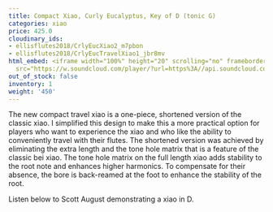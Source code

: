 ```yaml
---
title: Compact Xiao, Curly Eucalyptus, Key of D (tonic G)
categories: xiao
price: 425.0
cloudinary_ids:
- ellisflutes2018/CrlyEucXiao2_m7pbon
- ellisflutes2018/CrlyEucTravelXiao1_jbr8mv
html_embed: <iframe width="100%" height="20" scrolling="no" frameborder="no" allow="autoplay"
  src="https://w.soundcloud.com/player/?url=https%3A//api.soundcloud.com/tracks/232506958&color=%23ff5500&inverse=false&auto_play=false&show_user=true"></iframe>
out_of_stock: false
inventory: 1
weight: '450'
---
```


The new compact travel xiao is a one-piece, shortened version of the classic xiao. I simplified this design to make this a more practical option for players who want to experience the xiao and who like the ability to conveniently travel with their flutes.  The shortened version was achieved by eliminating the extra length and the tone hole matrix that is a feature of the classic bei xiao. The tone hole matrix on the full length xiao adds stability to the root note and enhances higher harmonics. To compensate for their absence, the bore is back-reamed at the foot to enhance the stability of the root.

Listen below to Scott August demonstrating a xiao in D.